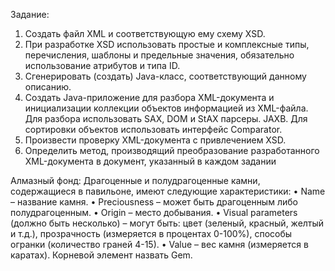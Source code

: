 Задание:

1.	Создать файл XML и соответствующую ему схему XSD. 
2.	При разработке XSD использовать простые и комплексные типы, перечисления, шаблоны и предельные значения, 
обязательно использование атрибутов и типа ID.
3.	Сгенерировать (создать) Java-класс, соответствующий данному описанию. 
4.	Создать Java-приложение для разбора XML-документа и инициализации коллекции объектов информацией из XML-файла. 
Для разбора использовать SAX, DOM и StAX парсеры. JAXB. Для сортировки объектов использовать интерфейс Comparator.
5.	Произвести проверку XML-документа с привлечением XSD. 
6.	Определить метод, производящий преобразование разработанного XML-документа в документ, 
указанный в каждом задании

Алмазный фонд:
Драгоценные и полудрагоценные камни, содержащиеся в павильоне, имеют следующие характеристики:
•	Name – название камня.
•	Preciousness – может быть драгоценным либо полудрагоценным.
•	Origin – место добывания.
•	Visual parameters (должно быть несколько) – могут быть: цвет (зеленый, красный, желтый и т.д.), прозрачность (измеряется в процентах 
0-100%), способы огранки (количество граней 4-15).
•	Value – вес камня (измеряется в каратах).
Корневой элемент назвать Gem.

